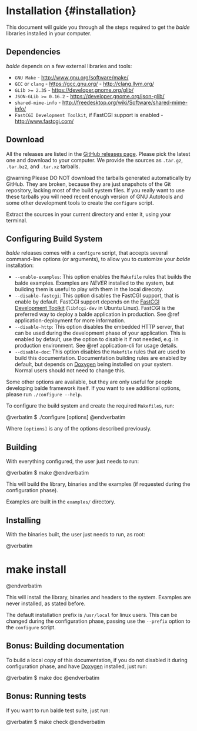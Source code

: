 Installation {#installation}
============

This document will guide you through all the steps required to get the *balde* libraries installed in your computer.


Dependencies
------------

*balde* depends on a few external libraries and tools:

- ``GNU Make`` - http://www.gnu.org/software/make/
- ``GCC`` or ``clang`` - https://gcc.gnu.org/ - http://clang.llvm.org/
- ``GLib >= 2.35`` - https://developer.gnome.org/glib/
- ``JSON-GLib >= 0.16.2`` - https://developer.gnome.org/json-glib/
- ``shared-mime-info`` - http://freedesktop.org/wiki/Software/shared-mime-info/
- ``FastCGI Development Toolkit``, if FastCGI support is enabled - http://www.fastcgi.com/


Download
--------

All the releases are listed in the [GitHub releases page](https://github.com/balde/balde/releases). Please pick the latest one and download to your computer. We provide the sources as ``.tar.gz``, ``.tar.bz2``, and ``.tar.xz`` tarballs.

@warning Please DO NOT download the tarballs generated automatically by GitHub. They are broken, because they are just snapshots of the Git repository, lacking most of the build system files. If you really want to use these tarballs you will need recent enough version of GNU Autotools  and some other development tools to create the ``configure`` script.

Extract the sources in your current directory and enter it, using your terminal.


Configuring Build System
------------------------

*balde* releases comes with a ``configure`` script, that accepts several command-line options (or arguments), to allow you to customize your *balde* installation:

- ``--enable-examples``: This option enables the ``Makefile`` rules that builds the balde examples. Examples are *NEVER* installed to the system, but building them is useful to play with them in the local direcoty.
- ``--disable-fastcgi``:  This option disables the FastCGI support, that is enable by default. FastCGI support depends on the [FastCGI Development Toolkit](http://www.fastcgi.com/) (``libfcgi-dev`` in Ubuntu Linux). FastCGI is the preferred way to deploy a balde application in production. See @ref application-deployment for more information.
- ``--disable-http``: This option disables the embedded HTTP server, that can be used during the development phase of your application. This is enabled by default, use the option to disable it if not needed, e.g. in production environment. See @ref application-cli for usage details.
- ``--disable-doc``: This option disables the ``Makefile`` rules that are used to build this documentation. Documentation building rules are enabled by default, but depends on [Doxygen](http://www.doxygen.org) being installed on your system. Normal users should not need to change this.

Some other options are available, but they are only useful for people developing balde framework itself. If you want to see additional options, please run ``./configure --help``.

To configure the build system and create the required ``Makefile``s, run:

@verbatim
$ ./configure [options]
@endverbatim

Where ``[options]`` is any of the options described previously.


Building
--------

With everything configured, the user just needs to run:

@verbatim
$ make
@endverbatim

This will build the library, binaries and the examples (if requested during the configuration phase).

Examples are built in the ``examples/`` directory.


Installing
----------

With the binaries built, the user just needs to run, as root:

@verbatim
# make install
@endverbatim

This will install the library, binaries and headers to the system. Examples are never installed, as stated before.

The default installation prefix is ``/usr/local`` for linux users. This can be changed during the configuration phase, passing use the ``--prefix`` option to the ``configure`` script.


Bonus: Building documentation
-----------------------------

To build a local copy of this documentation, if you do not disabled it during configuration phase, and have [Doxygen](http://www.doxygen.org) installed, just run:

@verbatim
$ make doc
@endverbatim


Bonus: Running tests
--------------------

If you want to run balde test suite, just run:

@verbatim
$ make check
@endverbatim
